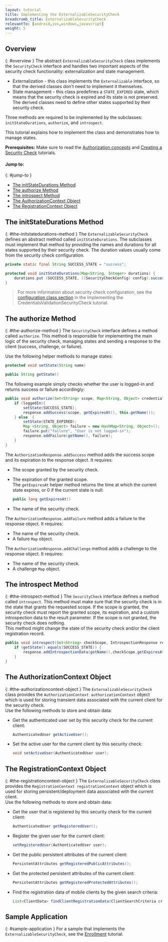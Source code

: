 ```yaml
---
layout: tutorial
title: Implementing the ExternalizableSecurityCheck
breadcrumb_title: ExternalizableSecurityCheck
relevantTo: [android,ios,windows,javascript]
weight: 5
---
```

<!-- NLS_CHARSET=UTF-8 -->
## Overview
{: #overview }
The abstract `ExternalizableSecurityCheck` class implements the `SecurityCheck` interface and handles two important aspects of the security check functionality: externalization and state management.

* Externalization - this class implements the `Externalizable` interface, so that the derived classes don't need to implement it themselves.
* State management - this class predefines a `STATE_EXPIRED` state, which means that the security check is expired and its state is not preserved. The derived classes need to define other states supported by their security check.

Three methods are required to be implemented by the subclasses: `initStateDurations`, `authorize`, and `introspect`.

This tutorial explains how to implement the class and demonstrates how to manage states.

**Prerequisites:** Make sure to read the [Authorization concepts](../) and [Creating a Security Check](../creating-a-security-check) tutorials.

#### Jump to:
{: #jump-to }
* [The initStateDurations Method](#the-initstatedurations-method)
* [The authorize Method](#the-authorize-method)
* [The introspect Method](#the-introspect-method)
* [The AuthorizationContext Object](#the-authorizationcontext-object)
* [The RegistrationContext Object](#the-registrationcontext-object)

## The initStateDurations Method
{: #the-initstatedurations-method }
The `ExternalizableSecurityCheck` defines an abstract method called `initStateDurations`. The subclasses must implement that method by providing the names and durations for all states supported by their security check. The duration values usually come from the security check configuration.

```java
private static final String SUCCESS_STATE = "success";

protected void initStateDurations(Map<String, Integer> durations) {
    durations.put (SUCCESS_STATE, ((SecurityCheckConfig) config).successStateExpirationSec);
}
```

> For more information about security check configuration, see the [configuration class section](../credentials-validation/security-check/#configuration-class) in the Implementing the CredentialsValidationSecurityCheck tutorial.

## The authorize Method
{: #the-authorize-method }
The `SecurityCheck` interface defines a method called `authorize`. This method is responsible for implementing the main logic of the security check, managing states and sending a response to the client (success, challenge, or failure).

Use the following helper methods to manage states:

```java
protected void setState(String name)
```
```java
public String getState()
```
The following example simply checks whether the user is logged-in and returns success or failure accordingly:

```java
public void authorize(Set<String> scope, Map<String, Object> credentials, HttpServletRequest request, AuthorizationResponse response) {
    if (loggedIn){
        setState(SUCCESS_STATE);
        response.addSuccess(scope, getExpiresAt(), this.getName());
    } else  {
        setState(STATE_EXPIRED);
        Map <String, Object> failure = new HashMap<String, Object>();           
        failure.put("failure", "User is not logged-in");
        response.addFailure(getName(), failure);
    }
}
```

The `AuthorizationResponse.addSuccess` method adds the success scope and its expiration to the response object. It requires:

* The scope granted by the security check.
* The expiration of the granted scope.  
The `getExpiresAt` helper method returns the time at which the current state expires, or 0 if the current state is null:

  ```java
  public long getExpiresAt()
  ```
   
* The name of the security check.

The `AuthorizationResponse.addFailure` method adds a failure to the response object. It requires:

* The name of the security check.
* A failure `Map` object.

The `AuthorizationResponse.addChallenge` method adds a challenge to the response object. It requires:

* The name of the security check.
* A challenge `Map` object.

## The introspect Method
{: #the-introspect-method }
The `SecurityCheck` interface defines a method called `introspect`. This method must make sure that the security check is in the state that grants the requested scope. If the scope is granted, the security check must report the granted scope, its expiration, and a custom introspection data to the result parameter. If the scope is not granted, the security check does nothing.  
This method might change the state of the security check and/or the client registration record.

```java
public void introspect(Set<String> checkScope, IntrospectionResponse response) {
    if (getState().equals(SUCCESS_STATE)) {
        response.addIntrospectionData(getName(),checkScope,getExpiresAt(),null);
    }
}
```

## The AuthorizationContext Object
{: #the-authorizationcontext-object }
The `ExternalizableSecurityCheck` class provides the `AuthorizationContext authorizationContext` object which is used for storing transient data associated with the current client for the security check.  
Use the following methods to store and obtain data:

* Get the authenticated user set by this security check for the current client:

  ```java
  AuthenticatedUser getActiveUser();
  ```
  
* Set the active user for the current client by this security check:

  ```java
  void setActiveUser(AuthenticatedUser user);
  ```

## The RegistrationContext Object
{: #the-registrationcontext-object }
The `ExternalizableSecurityCheck` class provides the `RegistrationContext registrationContext` object which is used for storing persistent/deployment data associated with the current client.  
Use the following methods to store and obtain data:

* Get the user that is registered by this security check for the current client:

  ```java
  AuthenticatedUser getRegisteredUser();
  ```
  
* Register the given user for the current client:

  ```java
  setRegisteredUser(AuthenticatedUser user);
  ```
  
* Get the public persistent attributes of the current client:

  ```java
  PersistentAttributes getRegisteredPublicAttributes();
  ```
  
* Get the protected persistent attributes of the current client:

  ```java
  PersistentAttributes getRegisteredProtectedAttributes();
  ```
  
* Find the registration data of mobile clients by the given search criteria:

  ```java
  List<ClientData> findClientRegistrationData(ClientSearchCriteria criteria);
  ```

## Sample Application
{: #sample-application }
For a sample that implements the `ExternalizableSecurityCheck`, see the [Enrollment](../enrollment) tutorial.
